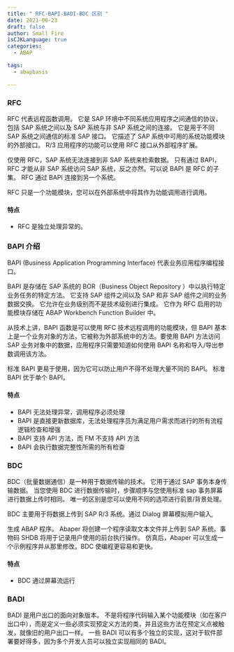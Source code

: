 ```yaml
---
title: " RFC-BAPI-BADI-BDC 区别 "
date: 2021-06-23
draft: false
author: Small Fire
isCJKLanguage: true
categories: 
  - ABAP

tags: 
  - abapbasis

---
```


### RFC

RFC 代表远程函数调用。 它是 SAP 环境中不同系统应用程序之间通信的协议，包括 SAP 系统之间以及 SAP 系统与非 SAP 系统之间的连接。 它是用于不同 SAP 系统之间通信的标准 SAP 接口。 它描述了 SAP 系统中可用的系统功能模块的外部接口。 R/3 应用程序的功能可以使用 RFC 接口从外部程序扩展。

仅使用 RFC，SAP 系统无法连接到非 SAP 系统来检索数据。 只有通过 BAPI，RFC 才能从非 SAP 系统访问 SAP 系统，反之亦然。可以说 BAPI 是 RFC 的子集。 RFC 通过 BAPI 连接到另一个系统。

RFC 只是一个功能模块，您可以在外部系统中将其作为功能调用进行调用。

#### 特点

- RFC 是独立处理异常的。

### BAPI 介绍

BAPI (Business Application Programming Interface) 代表业务应用程序编程接口。

BAPI 是存储在 SAP 系统的 BOR（Business Object Repository ）中以执行特定业务任务的特定方法。 它支持 SAP 组件之间以及 SAP 和非 SAP 组件之间的业务数据交换。 它允许在业务级别而不是技术级别进行集成。 它作为 RFC 启用的功能模块存储在 ABAP Workbench Function Builder 中。 

从技术上讲，BAPI 函数是可以使用 RFC 技术远程调用的功能模块，但 BAPI 基本上是一个业务对象的方法，它被称为外部系统中的方法。要使用 BAPI 方法访问 SAP 业务对象中的数据，应用程序只需要知道如何使用 BAPI 名称和导入/导出参数调用该方法。 

标准 BAPI 更易于使用，因为它可以防止用户不得不处理大量不同的 BAPI。 标准 BAPI 优于单个 BAPI。

#### 特点

- BAPI 无法处理异常，调用程序必须处理
- BAPI 是直接更新数据库，无法处理程序员为满足用户需求而进行的所有流程逻辑检查和增强
- BAPI 支持 API 方法，而 FM 不支持 API 方法
- BAPI 会执行数据完整性所需的所有检查

### BDC

BDC（批量数据通信）是一种用于数据传输的技术。 它用于通过 SAP 事务本身传输数据。 当您使用 BDC 进行数据传输时，步骤顺序与您使用标准 sap 事务屏幕进行数据上传时相同。 唯一的区别是您可以使用不同的选项进行前景/背景处理。

BDC 主要用于将数据上传到 SAP R/3 系统。通过 Dialog 屏幕模拟用户输入,

生成 ABAP 程序。 Abaper 将创建一个程序读取文本文件并上传到 SAP 系统。事物码 SHDB 将用于记录用户使用的前台执行操作。 仿真后，Abaper 可以生成一个示例程序并从那里修改。BDC 使编程更容易和更快。

#### 特点

- BDC 通过屏幕流运行

### BADI

BADI 是用户出口的面向对象版本。 不是将程序代码输入某个功能模块（如在客户出口中），而是定义一些必须实现预定义方法的类，并且这些方法在预定义点被触发，就像旧的用户出口一样。 一些 BADI 可以有多个独立的实现，这对于软件部署要好得多，因为多个开发人员可以独立实现相同的 BADI。